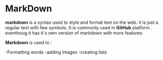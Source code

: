 
# MarkDown 

**markdown** is a syntax used to style and format text on the web. it is just a regular text with few symbols.
It is commonly used in **GitHub** platform . eventhoug it has it`s own version of markdown with more features.

**Markdown** is used to :

-Formatting words
-adding Images 
-creating lists 




